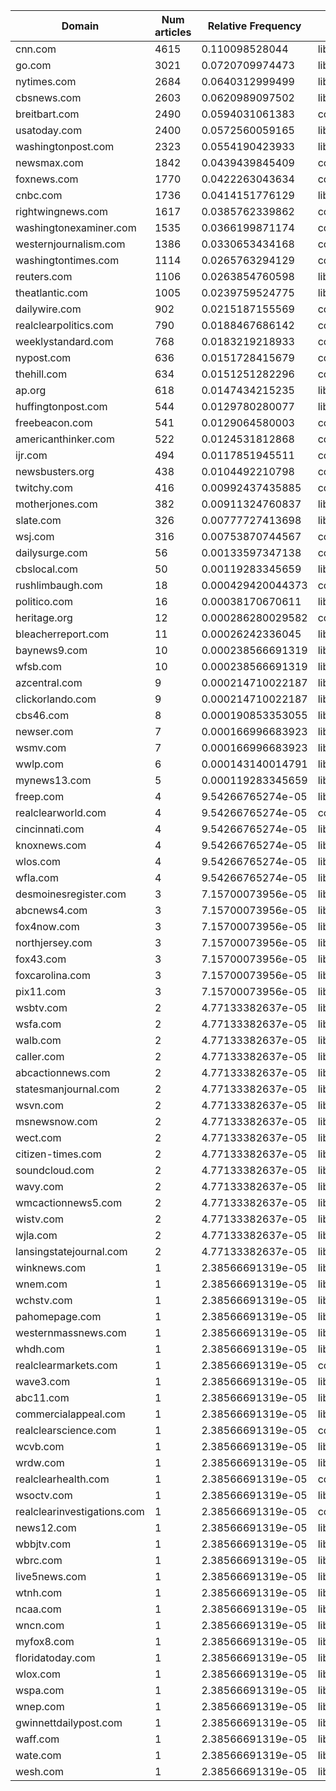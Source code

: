 |Domain                       | Num articles | Relative Frequency |  Label       | 
|-----------------------------|--------------|--------------------|--------------| 
| cnn.com                     | 4615         | 0.110098528044     | liberal      | 
| go.com                      | 3021         | 0.0720709974473    | liberal      | 
| nytimes.com                 | 2684         | 0.0640312999499    | liberal      | 
| cbsnews.com                 | 2603         | 0.0620989097502    | liberal      | 
| breitbart.com               | 2490         | 0.0594031061383    | conservative | 
| usatoday.com                | 2400         | 0.0572560059165    | liberal      | 
| washingtonpost.com          | 2323         | 0.0554190423933    | liberal      | 
| newsmax.com                 | 1842         | 0.0439439845409    | conservative | 
| foxnews.com                 | 1770         | 0.0422263043634    | conservative | 
| cnbc.com                    | 1736         | 0.0414151776129    | liberal      | 
| rightwingnews.com           | 1617         | 0.0385762339862    | conservative | 
| washingtonexaminer.com      | 1535         | 0.0366199871174    | conservative | 
| westernjournalism.com       | 1386         | 0.0330653434168    | conservative | 
| washingtontimes.com         | 1114         | 0.0265763294129    | conservative | 
| reuters.com                 | 1106         | 0.0263854760598    | liberal      | 
| theatlantic.com             | 1005         | 0.0239759524775    | liberal      | 
| dailywire.com               | 902          | 0.0215187155569    | conservative | 
| realclearpolitics.com       | 790          | 0.0188467686142    | conservative | 
| weeklystandard.com          | 768          | 0.0183219218933    | conservative | 
| nypost.com                  | 636          | 0.0151728415679    | conservative | 
| thehill.com                 | 634          | 0.0151251282296    | conservative | 
| ap.org                      | 618          | 0.0147434215235    | liberal      | 
| huffingtonpost.com          | 544          | 0.0129780280077    | liberal      | 
| freebeacon.com              | 541          | 0.0129064580003    | conservative | 
| americanthinker.com         | 522          | 0.0124531812868    | conservative | 
| ijr.com                     | 494          | 0.0117851945511    | conservative | 
| newsbusters.org             | 438          | 0.0104492210798    | conservative | 
| twitchy.com                 | 416          | 0.00992437435885   | conservative | 
| motherjones.com             | 382          | 0.00911324760837   | liberal      | 
| slate.com                   | 326          | 0.00777727413698   | liberal      | 
| wsj.com                     | 316          | 0.00753870744567   | conservative | 
| dailysurge.com              | 56           | 0.00133597347138   | conservative | 
| cbslocal.com                | 50           | 0.00119283345659   | liberal      | 
| rushlimbaugh.com            | 18           | 0.000429420044373  | conservative | 
| politico.com                | 16           | 0.00038170670611   | liberal      | 
| heritage.org                | 12           | 0.000286280029582  | conservative | 
| bleacherreport.com          | 11           | 0.00026242336045   | liberal      | 
| baynews9.com                | 10           | 0.000238566691319  | liberal      | 
| wfsb.com                    | 10           | 0.000238566691319  | liberal      | 
| azcentral.com               | 9            | 0.000214710022187  | liberal      | 
| clickorlando.com            | 9            | 0.000214710022187  | liberal      | 
| cbs46.com                   | 8            | 0.000190853353055  | liberal      | 
| newser.com                  | 7            | 0.000166996683923  | liberal      | 
| wsmv.com                    | 7            | 0.000166996683923  | liberal      | 
| wwlp.com                    | 6            | 0.000143140014791  | liberal      | 
| mynews13.com                | 5            | 0.000119283345659  | liberal      | 
| freep.com                   | 4            | 9.54266765274e-05  | liberal      | 
| realclearworld.com          | 4            | 9.54266765274e-05  | conservative | 
| cincinnati.com              | 4            | 9.54266765274e-05  | liberal      | 
| knoxnews.com                | 4            | 9.54266765274e-05  | liberal      | 
| wlos.com                    | 4            | 9.54266765274e-05  | liberal      | 
| wfla.com                    | 4            | 9.54266765274e-05  | liberal      | 
| desmoinesregister.com       | 3            | 7.15700073956e-05  | liberal      | 
| abcnews4.com                | 3            | 7.15700073956e-05  | liberal      | 
| fox4now.com                 | 3            | 7.15700073956e-05  | liberal      | 
| northjersey.com             | 3            | 7.15700073956e-05  | liberal      | 
| fox43.com                   | 3            | 7.15700073956e-05  | liberal      | 
| foxcarolina.com             | 3            | 7.15700073956e-05  | liberal      | 
| pix11.com                   | 3            | 7.15700073956e-05  | liberal      | 
| wsbtv.com                   | 2            | 4.77133382637e-05  | liberal      | 
| wsfa.com                    | 2            | 4.77133382637e-05  | liberal      | 
| walb.com                    | 2            | 4.77133382637e-05  | liberal      | 
| caller.com                  | 2            | 4.77133382637e-05  | liberal      | 
| abcactionnews.com           | 2            | 4.77133382637e-05  | liberal      | 
| statesmanjournal.com        | 2            | 4.77133382637e-05  | liberal      | 
| wsvn.com                    | 2            | 4.77133382637e-05  | liberal      | 
| msnewsnow.com               | 2            | 4.77133382637e-05  | liberal      | 
| wect.com                    | 2            | 4.77133382637e-05  | liberal      | 
| citizen-times.com           | 2            | 4.77133382637e-05  | liberal      | 
| soundcloud.com              | 2            | 4.77133382637e-05  | liberal      | 
| wavy.com                    | 2            | 4.77133382637e-05  | liberal      | 
| wmcactionnews5.com          | 2            | 4.77133382637e-05  | liberal      | 
| wistv.com                   | 2            | 4.77133382637e-05  | liberal      | 
| wjla.com                    | 2            | 4.77133382637e-05  | liberal      | 
| lansingstatejournal.com     | 2            | 4.77133382637e-05  | liberal      | 
| winknews.com                | 1            | 2.38566691319e-05  | liberal      | 
| wnem.com                    | 1            | 2.38566691319e-05  | liberal      | 
| wchstv.com                  | 1            | 2.38566691319e-05  | liberal      | 
| pahomepage.com              | 1            | 2.38566691319e-05  | liberal      | 
| westernmassnews.com         | 1            | 2.38566691319e-05  | liberal      | 
| whdh.com                    | 1            | 2.38566691319e-05  | liberal      | 
| realclearmarkets.com        | 1            | 2.38566691319e-05  | conservative | 
| wave3.com                   | 1            | 2.38566691319e-05  | liberal      | 
| abc11.com                   | 1            | 2.38566691319e-05  | liberal      | 
| commercialappeal.com        | 1            | 2.38566691319e-05  | liberal      | 
| realclearscience.com        | 1            | 2.38566691319e-05  | conservative | 
| wcvb.com                    | 1            | 2.38566691319e-05  | liberal      | 
| wrdw.com                    | 1            | 2.38566691319e-05  | liberal      | 
| realclearhealth.com         | 1            | 2.38566691319e-05  | conservative | 
| wsoctv.com                  | 1            | 2.38566691319e-05  | liberal      | 
| realclearinvestigations.com | 1            | 2.38566691319e-05  | conservative | 
| news12.com                  | 1            | 2.38566691319e-05  | liberal      | 
| wbbjtv.com                  | 1            | 2.38566691319e-05  | liberal      | 
| wbrc.com                    | 1            | 2.38566691319e-05  | liberal      | 
| live5news.com               | 1            | 2.38566691319e-05  | liberal      | 
| wtnh.com                    | 1            | 2.38566691319e-05  | liberal      | 
| ncaa.com                    | 1            | 2.38566691319e-05  | liberal      | 
| wncn.com                    | 1            | 2.38566691319e-05  | liberal      | 
| myfox8.com                  | 1            | 2.38566691319e-05  | liberal      | 
| floridatoday.com            | 1            | 2.38566691319e-05  | liberal      | 
| wlox.com                    | 1            | 2.38566691319e-05  | liberal      | 
| wspa.com                    | 1            | 2.38566691319e-05  | liberal      | 
| wnep.com                    | 1            | 2.38566691319e-05  | liberal      | 
| gwinnettdailypost.com       | 1            | 2.38566691319e-05  | liberal      | 
| waff.com                    | 1            | 2.38566691319e-05  | liberal      | 
| wate.com                    | 1            | 2.38566691319e-05  | liberal      | 
| wesh.com                    | 1            | 2.38566691319e-05  | liberal      | 

